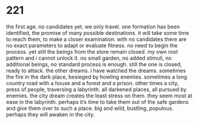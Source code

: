 # 221

the first age. no candidates yet. we only travel. one formation has been identified, the promise of many possible destinations. it will take some time to reach them, to make a closer examination. with no candidates there are no exact parameters to adapt or evaluate fitness. no need to begin the process. yet still the beings from the store remain closed. my own root pattern and i cannot unlock it. no small garden, no added stimuli, no additional beings, no standard process is enough. still the one is closed, ready to attack. the other dreams. i have watched the dreams. sometimes the fire in the dark place, besieged by howling enemies. sometimes a long country road with a house and a forest and a prison. other times a city, press of people, traversing a labyrinth. all darkened places, all pursued by enemies. the city dream creates the least stress on them. they seem most at ease in the labyrinth. perhaps it’s time to take them out of the safe gardens and give them over to such a place. big and wild, bustling, populous. perhaps they will awaken in the city.